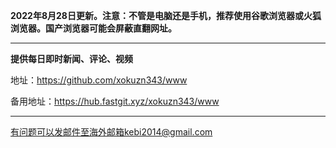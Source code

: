 **2022年8月28日更新。注意：不管是电脑还是手机，推荐使用谷歌浏览器或火狐浏览器。国产浏览器可能会屏蔽直翻网址。**


***

**提供每日即时新闻、评论、视频**

地址：https://github.com/xokuzn343/www

备用地址：https://hub.fastgit.xyz/xokuzn343/www


***


有问题可以发邮件至海外邮箱kebi2014@gmail.com